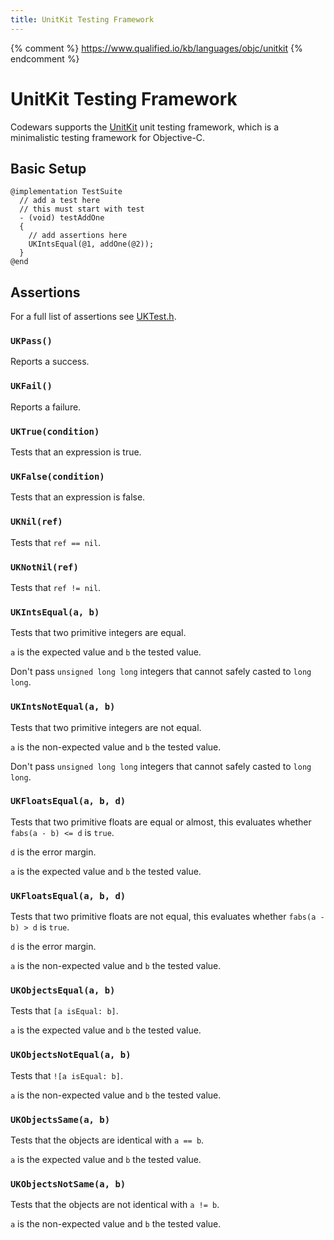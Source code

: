 ```yaml
---
title: UnitKit Testing Framework
---
```


{% comment %}
https://www.qualified.io/kb/languages/objc/unitkit
{% endcomment %}

# UnitKit Testing Framework

Codewars supports the [UnitKit](https://github.com/etoile/UnitKit) unit testing framework,
which is a minimalistic testing framework for Objective-C.

## Basic Setup

```objc
@implementation TestSuite
  // add a test here
  // this must start with test
  - (void) testAddOne
  {
    // add assertions here
    UKIntsEqual(@1, addOne(@2));
  }
@end
```


## Assertions

For a full list of assertions see [UKTest.h](https://github.com/etoile/UnitKit/blob/master/FrameworkSource/UKTest.h).

### `UKPass()`

Reports a success.

### `UKFail()`

Reports a failure.

### `UKTrue(condition)`

Tests that an expression is true.

### `UKFalse(condition)`

Tests that an expression is false.

### `UKNil(ref)`

Tests that `ref == nil`.

### `UKNotNil(ref)`

Tests that `ref != nil`.

### `UKIntsEqual(a, b)`

Tests that two primitive integers are equal.

`a` is the expected value and `b` the tested value.

Don't pass `unsigned long long` integers that cannot safely casted to `long long`.

### `UKIntsNotEqual(a, b)`

Tests that two primitive integers are not equal.

`a` is the non-expected value and `b` the tested value.

Don't pass `unsigned long long` integers that cannot safely casted to `long long`.

### `UKFloatsEqual(a, b, d)`

Tests that two primitive floats are equal or almost, this evaluates whether `fabs(a - b) <= d` is `true`.

`d` is the error margin.

`a` is the expected value and `b` the tested value.

### `UKFloatsEqual(a, b, d)`

Tests that two primitive floats are not equal, this evaluates whether `fabs(a - b) > d` is `true`.

`d` is the error margin.

`a` is the non-expected value and `b` the tested value.

### `UKObjectsEqual(a, b)`

Tests that `[a isEqual: b]`.

`a` is the expected value and `b` the tested value.

### `UKObjectsNotEqual(a, b)`

Tests that `![a isEqual: b]`.

`a` is the non-expected value and `b` the tested value.

### `UKObjectsSame(a, b)`

Tests that the objects are identical with `a == b`.

`a` is the expected value and `b` the tested value.

### `UKObjectsNotSame(a, b)`

Tests that the objects are not identical with `a != b`.

`a` is the non-expected value and `b` the tested value.


